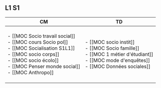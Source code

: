 ## L1 S1

| CM                                                                                                                                                                                                               | TD                                                                                                                                                |
| ---------------------------------------------------------------------------------------------------------------------------------------------------------------------------------------------------------------- | ------------------------------------------------------------------------------------------------------------------------------------------------- |
| <br>- [[MOC Socio travail social]]<br>- [[MOC cours Socio pol]]<br>- [[MOC Socialisation S1L1]]<br>- [[MOC socio corps]]<br>- [[MOC socio écolo]]<br>- [[MOC Penser monde social]]<br>- [[MOC Anthropo]]<br><br> | - [[MOC socio instit]]<br>- [[MOC Socio famille]]<br>- [[MOC 1 métier d'étudiant]]<br>- [[MOC mode d'enquêtes]]<br>- [[MOC Données sociales]]<br> |

